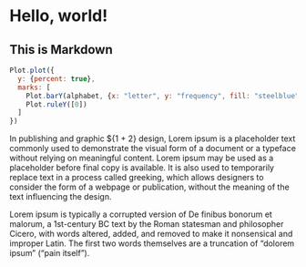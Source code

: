 # Hello, world!
## This is Markdown

```js
Plot.plot({
  y: {percent: true},
  marks: [
    Plot.barY(alphabet, {x: "letter", y: "frequency", fill: "steelblue", sort: {x: "-y"}}),
    Plot.ruleY([0])
  ]
})
```

In publishing and graphic ${1 + 2} design, Lorem ipsum is a placeholder text commonly used to demonstrate the visual form of a document or a typeface without relying on meaningful content. Lorem ipsum may be used as a placeholder before final copy is available. It is also used to temporarily replace text in a process called greeking, which allows designers to consider the form of a webpage or publication, without the meaning of the text influencing the design.

Lorem ipsum is typically a corrupted version of De finibus bonorum et malorum, a 1st-century BC text by the Roman statesman and philosopher Cicero, with words altered, added, and removed to make it nonsensical and improper Latin. The first two words themselves are a truncation of “dolorem ipsum” (“pain itself”).
